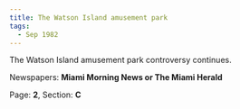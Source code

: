 ```yaml
---  
title: The Watson Island amusement park  
tags:  
  - Sep 1982  
---  
```

  
The Watson Island amusement park controversy continues.  
  
Newspapers: **Miami Morning News or The Miami Herald**  
  
Page: **2**, Section: **C** 
